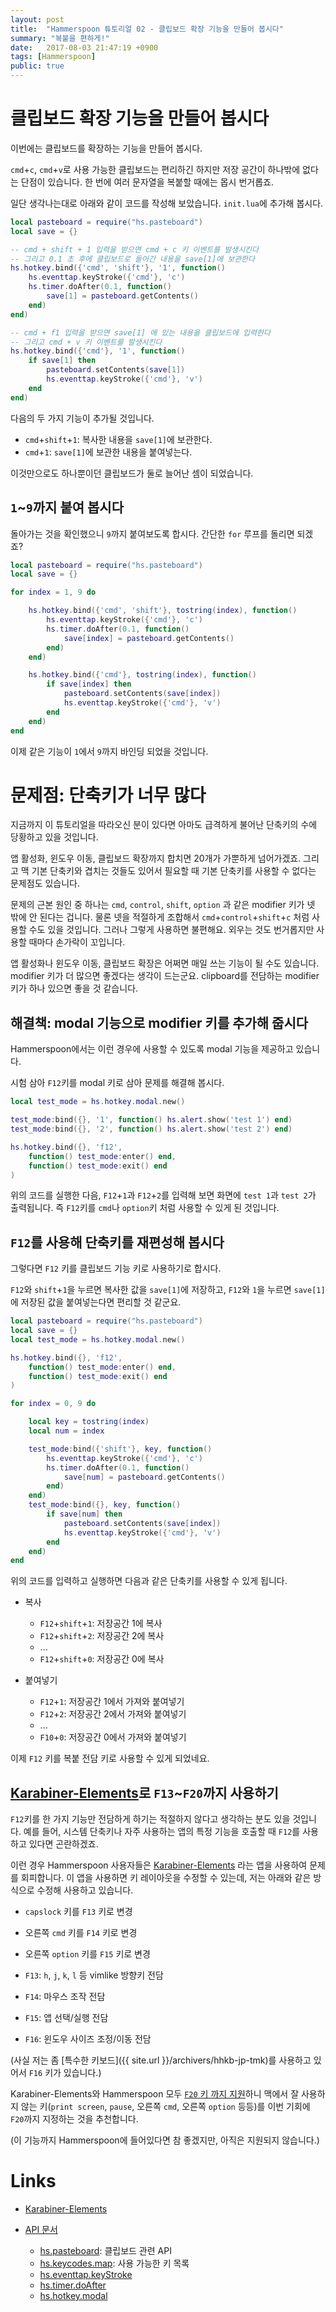```yaml
---
layout: post
title:  "Hammerspoon 튜토리얼 02 - 클립보드 확장 기능을 만들어 봅시다"
summary: "복붙을 편하게!"
date:   2017-08-03 21:47:19 +0900
tags: [Hammerspoon]
public: true
---
```


# 클립보드 확장 기능을 만들어 봅시다

이번에는 클립보드를 확장하는 기능을 만들어 봅시다.

`cmd`+`c`, `cmd`+`v`로 사용 가능한 클립보드는 편리하긴 하지만 저장 공간이 하나밖에 없다는 단점이 있습니다.
한 번에 여러 문자열을 복붙할 때에는 몹시 번거롭죠.

일단 생각나는대로 아래와 같이 코드를 작성해 보았습니다. `init.lua`에 추가해 봅시다.

```lua
local pasteboard = require("hs.pasteboard")
local save = {}

-- cmd + shift + 1 입력을 받으면 cmd + c 키 이벤트를 발생시킨다
-- 그리고 0.1 초 후에 클립보드로 들어간 내용을 save[1]에 보관한다
hs.hotkey.bind({'cmd', 'shift'}, '1', function()
    hs.eventtap.keyStroke({'cmd'}, 'c')
    hs.timer.doAfter(0.1, function()
        save[1] = pasteboard.getContents()
    end)
end)

-- cmd + f1 입력을 받으면 save[1] 에 있는 내용을 클립보드에 입력한다
-- 그리고 cmd + v 키 이벤트를 발생시킨다
hs.hotkey.bind({'cmd'}, '1', function()
    if save[1] then
        pasteboard.setContents(save[1])
        hs.eventtap.keyStroke({'cmd'}, 'v')
    end
end)
```

다음의 두 가지 기능이 추가될 것입니다.

* `cmd`+`shift`+`1`: 복사한 내용을 `save[1]`에 보관한다.
* `cmd`+`1`: `save[1]`에 보관한 내용을 붙여넣는다.

이것만으로도 하나뿐이던 클립보드가 둘로 늘어난 셈이 되었습니다.

## `1`~`9`까지 붙여 봅시다

돌아가는 것을 확인했으니 `9`까지 붙여보도록 합시다. 간단한 `for` 루프를 돌리면 되겠죠?

```lua
local pasteboard = require("hs.pasteboard")
local save = {}

for index = 1, 9 do

    hs.hotkey.bind({'cmd', 'shift'}, tostring(index), function()
        hs.eventtap.keyStroke({'cmd'}, 'c')
        hs.timer.doAfter(0.1, function()
            save[index] = pasteboard.getContents()
        end)
    end)

    hs.hotkey.bind({'cmd'}, tostring(index), function()
        if save[index] then
            pasteboard.setContents(save[index])
            hs.eventtap.keyStroke({'cmd'}, 'v')
        end
    end)
end
```

이제 같은 기능이 `1`에서 `9`까지 바인딩 되었을 것입니다.

# 문제점: 단축키가 너무 많다

지금까지 이 튜토리얼을 따라오신 분이 있다면 아마도 급격하게 불어난 단축키의 수에 당황하고 있을 것입니다.

앱 활성화, 윈도우 이동, 클립보드 확장까지 합치면 20개가 가뿐하게 넘어가겠죠.
그리고 맥 기본 단축키와 겹치는 것들도 있어서 필요할 때 기본 단축키를 사용할 수 없다는 문제점도 있습니다.

문제의 근본 원인 중 하나는 `cmd`, `control`, `shift`, `option` 과 같은 modifier 키가 넷 밖에 안 된다는 겁니다.
물론 넷을 적절하게 조합해서 `cmd`+`control`+`shift`+`c` 처럼 사용할 수도 있을 것입니다.
그러나 그렇게 사용하면 불편해요. 외우는 것도 번거롭지만 사용할 때마다 손가락이 꼬입니다.

앱 활성화나 윈도우 이동, 클립보드 확장은 어쩌면 매일 쓰는 기능이 될 수도 있습니다.
modifier 키가 더 많으면 좋겠다는 생각이 드는군요.
clipboard를 전담하는 modifier 키가 하나 있으면 좋을 것 같습니다.

## 해결책: modal 기능으로 modifier 키를 추가해 줍시다

Hammerspoon에서는 이런 경우에 사용할 수 있도록 modal 기능을 제공하고 있습니다.

시험 삼아 `F12`키를 modal 키로 삼아 문제를 해결해 봅시다.

```lua
local test_mode = hs.hotkey.modal.new()

test_mode:bind({}, '1', function() hs.alert.show('test 1') end)
test_mode:bind({}, '2', function() hs.alert.show('test 2') end)

hs.hotkey.bind({}, 'f12',
    function() test_mode:enter() end,
    function() test_mode:exit() end
)
```

위의 코드를 실행한 다음, `F12`+`1`과 `F12`+`2`를 입력해 보면 화면에 `test 1`과 `test 2`가 출력됩니다.
즉 `F12`키를 `cmd`나 `option`키 처럼 사용할 수 있게 된 것입니다.

## `F12`를 사용해 단축키를 재편성해 봅시다

그렇다면 `F12` 키를 클립보드 기능 키로 사용하기로 합시다.

`F12`와 `shift`+`1`을 누르면 복사한 값을 `save[1]`에 저장하고,
`F12`와 `1`을 누르면 `save[1]`에 저장된 값을 붙여넣는다면 편리할 것 같군요.

```lua
local pasteboard = require("hs.pasteboard")
local save = {}
local test_mode = hs.hotkey.modal.new()

hs.hotkey.bind({}, 'f12',
    function() test_mode:enter() end,
    function() test_mode:exit() end
)

for index = 0, 9 do

    local key = tostring(index)
    local num = index

    test_mode:bind({'shift'}, key, function()
        hs.eventtap.keyStroke({'cmd'}, 'c')
        hs.timer.doAfter(0.1, function()
            save[num] = pasteboard.getContents()
        end)
    end)
    test_mode:bind({}, key, function()
        if save[num] then
            pasteboard.setContents(save[index])
            hs.eventtap.keyStroke({'cmd'}, 'v')
        end
    end)
end
```

위의 코드를 입력하고 실행하면 다음과 같은 단축키를 사용할 수 있게 됩니다.

* 복사
    * `F12`+`shift`+`1`: 저장공간 1에 복사
    * `F12`+`shift`+`2`: 저장공간 2에 복사
    * ...
    * `F12`+`shift`+`0`: 저장공간 0에 복사

* 붙여넣기
    * `F12`+`1`: 저장공간 1에서 가져와 붙여넣기
    * `F12`+`2`: 저장공간 2에서 가져와 붙여넣기
    * ...
    * `F10`+`0`: 저장공간 0에서 가져와 붙여넣기

이제 `F12` 키를 복붙 전담 키로 사용할 수 있게 되었네요.

## [Karabiner-Elements](https://github.com/tekezo/Karabiner-Elements)로 `F13`~`F20`까지 사용하기

`F12`키를 한 가지 기능만 전담하게 하기는 적절하지 않다고 생각하는 분도 있을 것입니다.
예를 들어, 시스템 단축키나 자주 사용하는 앱의 특정 기능을 호출할 때 `F12`를 사용하고 있다면 곤란하겠죠.

이런 경우 Hammerspoon 사용자들은
[Karabiner-Elements](https://github.com/tekezo/Karabiner-Elements)
라는 앱을 사용하여 문제를 회피합니다.
이 앱을 사용하면 키 레이아웃을 수정할 수 있는데,
저는 아래와 같은 방식으로 수정해 사용하고 있습니다.

* `capslock` 키를 `F13` 키로 변경
* 오른쪽 `cmd` 키를 `F14` 키로 변경
* 오른쪽 `option` 키를 `F15` 키로 변경

* `F13`: `h`, `j`, `k`, `l` 등 vimlike 방향키 전담
* `F14`: 마우스 조작 전담
* `F15`: 앱 선택/실행 전담
* `F16`: 윈도우 사이즈 조정/이동 전담

(사실 저는 좀 [특수한 키보드]({{ site.url }}/archivers/hhkb-jp-tmk)를 사용하고 있어서 `F16` 키가 있습니다.)

Karabiner-Elements와 Hammerspoon 모두
[`F20` 키 까지 지원](http://www.hammerspoon.org/docs/hs.keycodes.html#map)하니
맥에서 잘 사용하지 않는 키(`print screen`, `pause`, 오른쪽 `cmd`, 오른쪽 `option` 등등)를
이번 기회에 `F20`까지 지정하는 것을 추천합니다.

(이 기능까지 Hammerspoon에 들어있다면 참 좋겠지만, 아직은 지원되지 않습니다.)

# Links

* [Karabiner-Elements](https://github.com/tekezo/Karabiner-Elements)

* [API 문서](http://www.hammerspoon.org/docs/index.html)
    * [hs.pasteboard](http://www.hammerspoon.org/docs/hs.pasteboard.html): 클립보드 관련 API
    * [hs.keycodes.map](http://www.hammerspoon.org/docs/hs.keycodes.html#map): 사용 가능한 키 목록
    * [hs.eventtap.keyStroke](http://www.hammerspoon.org/docs/hs.eventtap.html#keyStroke)
    * [hs.timer.doAfter](http://www.hammerspoon.org/docs/hs.timer.html#doAfter)
    * [hs.hotkey.modal](http://www.hammerspoon.org/docs/hs.hotkey.modal.html)
